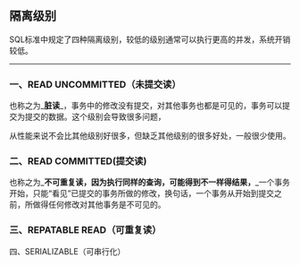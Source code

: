 ## 隔离级别

SQL标准中规定了四种隔离级别，较低的级别通常可以执行更高的并发，系统开销较低。

---

### 一、READ UNCOMMITTED（未提交读）

也称之为_**脏读**_，事务中的修改没有提交，对其他事务也都是可见的，事务可以提交为提交的数据。这个级别会导致很多问题，

从性能来说不会比其他级别好很多，但缺乏其他级别的很多好处，一般很少使用。

### 二、READ COMMITTED\(提交读\)

也称之为_**不可重复读，因为执行同样的查询，可能得到不一样得结果，**_一个事务开始，只能“看见”已提交的事务所做的修改，换句话，一个事务从开始到提交之前，所做得任何修改对其他事务是不可见的。

### 三、REPATABLE READ（可重复读）



四、SERIALIZABLE（可串行化）

